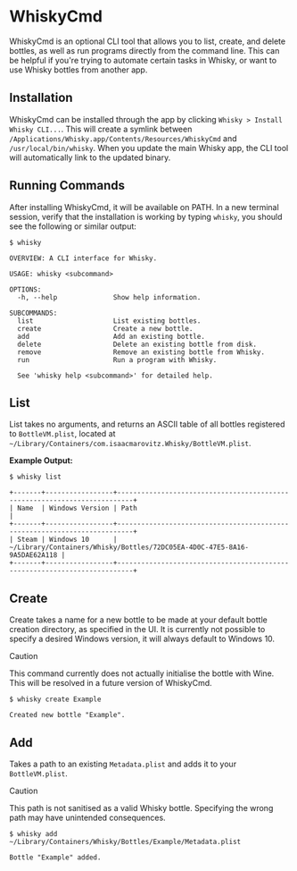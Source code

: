 # WhiskyCmd

WhiskyCmd is an optional CLI tool that allows you to list, create, and delete bottles,
as well as run programs directly from the command line.
This can be helpful if you're trying to automate certain tasks in Whisky,
or want to use Whisky bottles from another app.

## Installation

WhiskyCmd can be installed through the app by clicking `Whisky > Install Whisky CLI...`.
This will create a symlink between `/Applications/Whisky.app/Contents/Resources/WhiskyCmd` and `/usr/local/bin/whisky`.
When you update the main Whisky app, the CLI tool will automatically link to the updated binary.

## Running Commands

After installing WhiskyCmd, it will be available on PATH. In a new terminal session,
verify that the installation is working by typing `whisky`, you should see the following or similar output:

```shell
$ whisky

OVERVIEW: A CLI interface for Whisky.

USAGE: whisky <subcommand>

OPTIONS:
  -h, --help              Show help information.

SUBCOMMANDS:
  list                    List existing bottles.
  create                  Create a new bottle.
  add                     Add an existing bottle.
  delete                  Delete an existing bottle from disk.
  remove                  Remove an existing bottle from Whisky.
  run                     Run a program with Whisky.

  See 'whisky help <subcommand>' for detailed help.
```

## List

List takes no arguments, and returns an ASCII table of all bottles registered to `BottleVM.plist`,
located at `~/Library/Containers/com.isaacmarovitz.Whisky/BottleVM.plist`.

**Example Output:**

```shell
$ whisky list

+-------+-----------------+--------------------------------------------------------------------------+
| Name  | Windows Version | Path                                                                     |
+-------+-----------------+--------------------------------------------------------------------------+
| Steam | Windows 10      | ~/Library/Containers/Whisky/Bottles/72DC05EA-4D0C-47E5-8A16-9A5DAE62A118 |
+-------+-----------------+--------------------------------------------------------------------------+
```

## Create

Create takes a name for a new bottle to be made at your default bottle creation directory,
as specified in the UI. It is currently not possible to specify a desired Windows version,
it will always default to Windows 10.

> [!CAUTION]
> This command currently does not actually initialise the bottle with Wine.
> This will be resolved in a future version of WhiskyCmd.

```shell
$ whisky create Example

Created new bottle "Example".
```

## Add

Takes a path to an existing `Metadata.plist` and adds it to your `BottleVM.plist`.

> [!CAUTION]
> This path is not sanitised as a valid Whisky bottle.
> Specifying the wrong path may have unintended consequences.

```shell
$ whisky add ~/Library/Containers/Whisky/Bottles/Example/Metadata.plist

Bottle "Example" added.
```